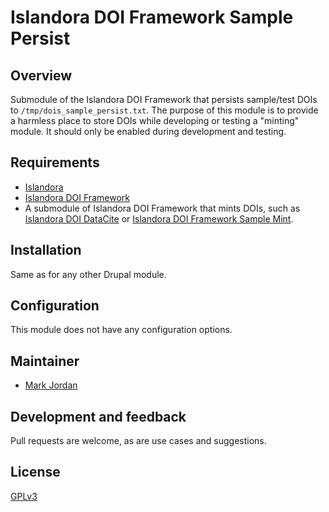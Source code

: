 # Islandora DOI Framework Sample Persist

## Overview

Submodule of the Islandora DOI Framework that persists sample/test DOIs to `/tmp/dois_sample_persist.txt`. The purpose of this module is to provide a harmless place to store DOIs while developing or testing a "minting" module. It should only be enabled during development and testing.

## Requirements

* [Islandora](https://github.com/Islandora/islandora)
* [Islandora DOI Framework](https://github.com/mjordan/islandora_doi_framework)
* A submodule of Islandora DOI Framework that mints DOIs, such as [Islandora DOI DataCite](../islandora_doi_datacite) or [Islandora DOI Framework Sample Mint](modules/islandora_doi_framework_sample_mint).

## Installation

Same as for any other Drupal module.

## Configuration

This module does not have any configuration options.

## Maintainer

* [Mark Jordan](https://github.com/mjordan)

## Development and feedback

Pull requests are welcome, as are use cases and suggestions.

## License

 [GPLv3](http://www.gnu.org/licenses/gpl-3.0.txt)

